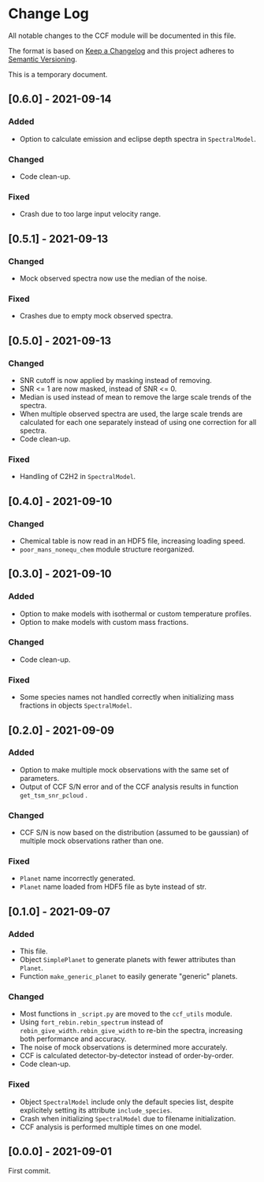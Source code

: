 # Change Log
All notable changes to the CCF module will be documented in this file.

The format is based on [Keep a Changelog](http://keepachangelog.com)
and this project adheres to [Semantic Versioning](http://semver.org).

This is a temporary document.

## [0.6.0] - 2021-09-14
### Added
- Option to calculate emission and eclipse depth spectra in `SpectralModel`.

### Changed
- Code clean-up.

### Fixed
- Crash due to too large input velocity range.


## [0.5.1] - 2021-09-13
### Changed
- Mock observed spectra now use the median of the noise.

### Fixed
- Crashes due to empty mock observed spectra.

## [0.5.0] - 2021-09-13
### Changed
- SNR cutoff is now applied by masking instead of removing.
- SNR <= 1 are now masked, instead of SNR <= 0.
- Median is used instead of mean to remove the large scale trends of the spectra.
- When multiple observed spectra are used, the large scale trends are calculated for each one separately instead of using one correction for all spectra.
- Code clean-up.

### Fixed
- Handling of C2H2 in `SpectralModel`.

## [0.4.0] - 2021-09-10
### Changed
- Chemical table is now read in an HDF5 file, increasing loading speed.
- `poor_mans_nonequ_chem` module structure reorganized.

## [0.3.0] - 2021-09-10
### Added
- Option to make models with isothermal or custom temperature profiles.
- Option to make models with custom mass fractions.

### Changed
- Code clean-up.

### Fixed
- Some species names not handled correctly when initializing mass fractions in objects `SpectralModel`.

## [0.2.0] - 2021-09-09
### Added
- Option to make multiple mock observations with the same set of parameters.
- Output of CCF S/N error and of the CCF analysis results in function `get_tsm_snr_pcloud` .

### Changed
- CCF S/N is now based on the distribution (assumed to be gaussian) of multiple mock observations rather than one.

### Fixed
- `Planet` name incorrectly generated.
- `Planet` name loaded from HDF5 file as byte instead of str.


## [0.1.0] - 2021-09-07
### Added
- This file.
- Object `SimplePlanet` to generate planets with fewer attributes than `Planet`.
- Function `make_generic_planet` to easily generate "generic" planets.

### Changed
- Most functions in `_script.py` are moved to the `ccf_utils` module.
- Using `fort_rebin.rebin_spectrum` instead of `rebin_give_width.rebin_give_width` to re-bin the spectra, increasing both performance and accuracy.
- The noise of mock observations is determined more accurately.
- CCF is calculated detector-by-detector instead of order-by-order.
- Code clean-up.

### Fixed
- Object `SpectralModel` include only the default species list, despite explicitely setting its attribute `include_species`.
- Crash when initializing `SpectralModel` due to filename initialization.
- CCF analysis is performed multiple times on one model.

## [0.0.0] - 2021-09-01
First commit.